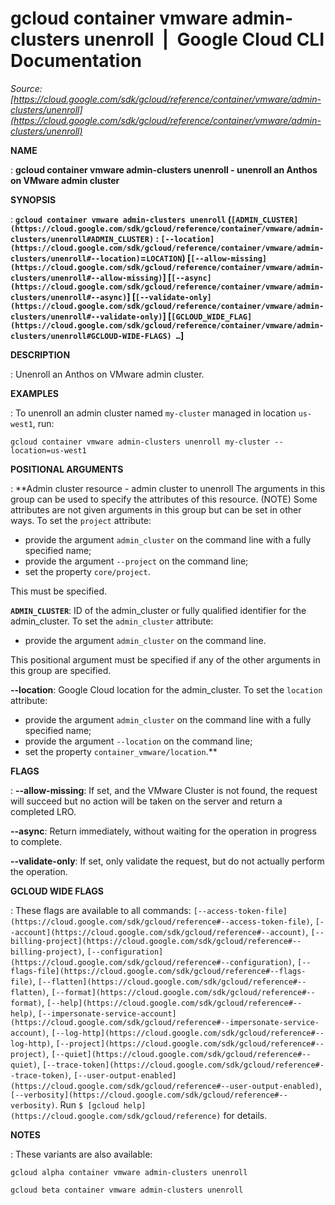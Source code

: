 # gcloud container vmware admin-clusters unenroll  |  Google Cloud CLI Documentation

*Source: [https://cloud.google.com/sdk/gcloud/reference/container/vmware/admin-clusters/unenroll](https://cloud.google.com/sdk/gcloud/reference/container/vmware/admin-clusters/unenroll)*

**NAME**

: **gcloud container vmware admin-clusters unenroll - unenroll an Anthos on VMware admin cluster**

**SYNOPSIS**

: **`gcloud container vmware admin-clusters unenroll` (`[ADMIN_CLUSTER](https://cloud.google.com/sdk/gcloud/reference/container/vmware/admin-clusters/unenroll#ADMIN_CLUSTER)` : `[--location](https://cloud.google.com/sdk/gcloud/reference/container/vmware/admin-clusters/unenroll#--location)`=`LOCATION`) [`[--allow-missing](https://cloud.google.com/sdk/gcloud/reference/container/vmware/admin-clusters/unenroll#--allow-missing)`] [`[--async](https://cloud.google.com/sdk/gcloud/reference/container/vmware/admin-clusters/unenroll#--async)`] [`[--validate-only](https://cloud.google.com/sdk/gcloud/reference/container/vmware/admin-clusters/unenroll#--validate-only)`] [`[GCLOUD_WIDE_FLAG](https://cloud.google.com/sdk/gcloud/reference/container/vmware/admin-clusters/unenroll#GCLOUD-WIDE-FLAGS) …`]**

**DESCRIPTION**

: Unenroll an Anthos on VMware admin cluster.

**EXAMPLES**

: To unenroll an admin cluster named `my-cluster` managed in location
`us-west1`, run:

```
gcloud container vmware admin-clusters unenroll my-cluster --location=us-west1
```

**POSITIONAL ARGUMENTS**

: **Admin cluster resource - admin cluster to unenroll The arguments in this group
can be used to specify the attributes of this resource. (NOTE) Some attributes
are not given arguments in this group but can be set in other ways.
To set the `project` attribute:

- provide the argument `admin_cluster` on the command line with a fully
specified name;
- provide the argument `--project` on the command line;
- set the property `core/project`.

This must be specified.

**`ADMIN_CLUSTER`**:
ID of the admin_cluster or fully qualified identifier for the admin_cluster.
To set the `admin_cluster` attribute:

- provide the argument `admin_cluster` on the command line.

This positional argument must be specified if any of the other arguments in this
group are specified.

**--location**:
Google Cloud location for the admin_cluster.
To set the `location` attribute:

- provide the argument `admin_cluster` on the command line with a fully
specified name;
- provide the argument `--location` on the command line;
- set the property `container_vmware/location`.**

**FLAGS**

: **--allow-missing**:
If set, and the VMware Cluster is not found, the request will succeed but no
action will be taken on the server and return a completed LRO.

**--async**:
Return immediately, without waiting for the operation in progress to complete.

**--validate-only**:
If set, only validate the request, but do not actually perform the operation.

**GCLOUD WIDE FLAGS**

: These flags are available to all commands: `[--access-token-file](https://cloud.google.com/sdk/gcloud/reference#--access-token-file)`,
`[--account](https://cloud.google.com/sdk/gcloud/reference#--account)`, `[--billing-project](https://cloud.google.com/sdk/gcloud/reference#--billing-project)`,
`[--configuration](https://cloud.google.com/sdk/gcloud/reference#--configuration)`,
`[--flags-file](https://cloud.google.com/sdk/gcloud/reference#--flags-file)`,
`[--flatten](https://cloud.google.com/sdk/gcloud/reference#--flatten)`, `[--format](https://cloud.google.com/sdk/gcloud/reference#--format)`, `[--help](https://cloud.google.com/sdk/gcloud/reference#--help)`, `[--impersonate-service-account](https://cloud.google.com/sdk/gcloud/reference#--impersonate-service-account)`,
`[--log-http](https://cloud.google.com/sdk/gcloud/reference#--log-http)`,
`[--project](https://cloud.google.com/sdk/gcloud/reference#--project)`, `[--quiet](https://cloud.google.com/sdk/gcloud/reference#--quiet)`, `[--trace-token](https://cloud.google.com/sdk/gcloud/reference#--trace-token)`, `[--user-output-enabled](https://cloud.google.com/sdk/gcloud/reference#--user-output-enabled)`,
`[--verbosity](https://cloud.google.com/sdk/gcloud/reference#--verbosity)`.
Run `$ [gcloud help](https://cloud.google.com/sdk/gcloud/reference)` for details.

**NOTES**

: These variants are also available:

```
gcloud alpha container vmware admin-clusters unenroll
```

```
gcloud beta container vmware admin-clusters unenroll
```